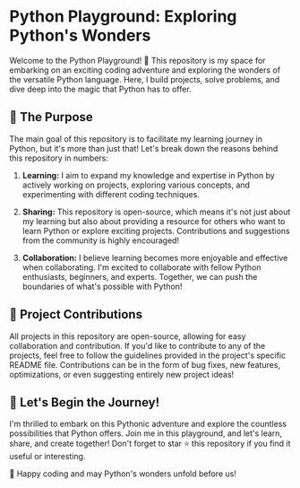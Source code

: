# Python Playground: Exploring Python's Wonders

Welcome to the Python Playground! 🐍 This repository is my space for embarking on an exciting coding adventure and exploring the wonders of the versatile Python language. Here, I build projects, solve problems, and dive deep into the magic that Python has to offer.

## 🎯 The Purpose

The main goal of this repository is to facilitate my learning journey in Python, but it's more than just that! Let's break down the reasons behind this repository in numbers:

1. **Learning:** I aim to expand my knowledge and expertise in Python by actively working on projects, exploring various concepts, and experimenting with different coding techniques.

2. **Sharing:** This repository is open-source, which means it's not just about my learning but also about providing a resource for others who want to learn Python or explore exciting projects. Contributions and suggestions from the 
     community is highly encouraged!

3. **Collaboration:** I believe learning becomes more enjoyable and effective when collaborating. I'm excited to collaborate with fellow Python enthusiasts, beginners, and experts. Together, we can push the boundaries of what's possible with Python!


## 🚀 Project Contributions

All projects in this repository are open-source, allowing for easy collaboration and contribution. If you'd like to contribute to any of the projects, feel free to follow the guidelines provided in the project's specific README file. Contributions can be in the form of bug fixes, new features, optimizations, or even suggesting entirely new project ideas!

## 🌟 Let's Begin the Journey!

I'm thrilled to embark on this Pythonic adventure and explore the countless possibilities that Python offers. Join me in this playground, and let's learn, share, and create together! Don't forget to star ⭐ this repository if you find it useful or interesting.

🔗 Happy coding and may Python's wonders unfold before us!

